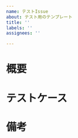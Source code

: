 ```yaml
---
name: テストIssue
about: テスト用のテンプレート
title: ''
labels: ''
assignees: ''

---
```


# 概要

# テストケース

# 備考
